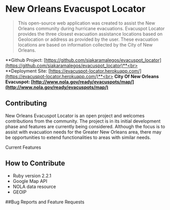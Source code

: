 # New Orleans Evacuspot Locator

>This open-source web application was created to assist the New Orleans community during hurricane evacuations. Evacuspot Locator provides the three closest evacuation assistance locations based on Geolocation or address as provided by the user. These evacuation locations are based on information collected by the City of New Orleans.

**Github Project: [https://github.com/siakaramalegos/evacuspot_locator](https://github.com/siakaramalegos/evacuspot_locator)**<br>
**Deployment Site: [https://evacuspot-locator.herokuapp.com/](https://evacuspot-locator.herokuapp.com/)**<br>
**City Of New Orleans Evacuspot: [http://www.nola.gov/ready/evacuspots/map/](http://www.nola.gov/ready/evacuspots/map/)**

## Contributing

New Orleans Evacuspot Locator is an open project and welcomes contributions from the community. The project is in its initial development phase and features are currently being considered. Although the focus is to assist with evacuation needs for the Greater New Orleans area, there may be opportunities to extend functionalities to areas with similar needs.

Current Features

## How to Contribute

* Ruby version 2.2.1
* Google Map API
* NOLA data resource
* GEOIP

##Bug Reports and Feature Requests
